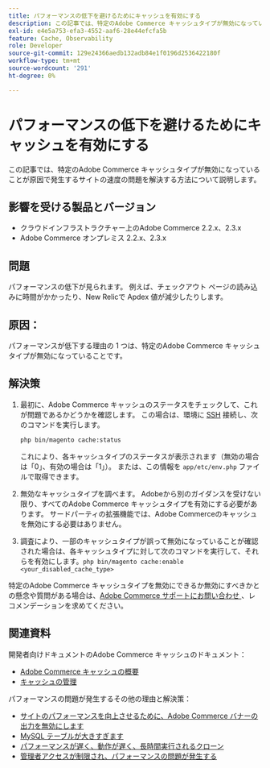 ```yaml
---
title: パフォーマンスの低下を避けるためにキャッシュを有効にする
description: この記事では、特定のAdobe Commerce キャッシュタイプが無効になっていることが原因で発生するサイトの速度の問題を解決する方法について説明します。
exl-id: e4e5a753-efa3-4552-aaf6-28e44efcfa5b
feature: Cache, Observability
role: Developer
source-git-commit: 129e24366aedb132adb84e1f0196d2536422180f
workflow-type: tm+mt
source-wordcount: '291'
ht-degree: 0%

---
```


# パフォーマンスの低下を避けるためにキャッシュを有効にする

この記事では、特定のAdobe Commerce キャッシュタイプが無効になっていることが原因で発生するサイトの速度の問題を解決する方法について説明します。

## 影響を受ける製品とバージョン

* クラウドインフラストラクチャー上のAdobe Commerce 2.2.x、2.3.x
* Adobe Commerce オンプレミス 2.2.x、2.3.x

## 問題

パフォーマンスの低下が見られます。 例えば、チェックアウト ページの読み込みに時間がかかったり、New Relicで Apdex 値が減少したりします。

## 原因：

パフォーマンスが低下する理由の 1 つは、特定のAdobe Commerce キャッシュタイプが無効になっていることです。

## 解決策

1. 最初に、Adobe Commerce キャッシュのステータスをチェックして、これが問題であるかどうかを確認します。 この場合は、環境に [SSH](https://experienceleague.adobe.com/en/docs/commerce-cloud-service/user-guide/develop/secure-connections#ssh) 接続し、次のコマンドを実行します。

   ```bash
   php bin/magento cache:status
   ```

   これにより、各キャッシュタイプのステータスが表示されます（無効の場合は「0」、有効の場合は「1」）。 または、この情報を `app/etc/env.php` ファイルで取得できます。

1. 無効なキャッシュタイプを調べます。 Adobeから別のガイダンスを受けない限り、すべてのAdobe Commerce キャッシュタイプを有効にする必要があります。 サードパーティの拡張機能では、Adobe Commerceのキャッシュを無効にする必要はありません。
1. 調査により、一部のキャッシュタイプが誤って無効になっていることが確認された場合は、各キャッシュタイプに対して次のコマンドを実行して、それらを有効にします。`php bin/magento cache:enable <your_disabled_cache_type>`

特定のAdobe Commerce キャッシュタイプを無効にできるか無効にすべきかとの懸念や質問がある場合は、[Adobe Commerce サポートにお問い合わせ ](/help/help-center-guide/help-center/magento-help-center-user-guide.md#submit-ticket)、レコメンデーションを求めてください。

## 関連資料

開発者向けドキュメントのAdobe Commerce キャッシュのドキュメント：

* [Adobe Commerce キャッシュの概要 ](https://developer.adobe.com/commerce/frontend-core/guide/caching/)
* [ キャッシュの管理 ](https://experienceleague.adobe.com/en/docs/commerce-operations/configuration-guide/cli/manage-cache)

パフォーマンスの問題が発生するその他の理由と解決策：

* [サイトのパフォーマンスを向上させるために、Adobe Commerce バナーの出力を無効にします](/help/troubleshooting/miscellaneous/disable-magento-banner-output-to-improve-site-performance.md)
* [MySQL テーブルが大きすぎます ](https://experienceleague.adobe.com/en/docs/experience-cloud-kcs/kbarticles/ka-26945)
* [パフォーマンスが遅く、動作が遅く、長時間実行されるクローン](/help/troubleshooting/miscellaneous/slow-performance-slow-and-long-running-crons.md)
* [管理者アクセスが制限され、パフォーマンスの問題が発生する](/help/troubleshooting/miscellaneous/restricted-admin-access-causing-performance-issues.md)
